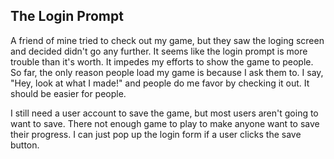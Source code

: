 ## The Login Prompt

A friend of mine tried to check out my game, but they saw the loging screen and decided didn't go any further.  It seems like the login prompt is more trouble than it's worth.  It impedes my efforts to show the game to people.  So far, the only reason people load my game is because I ask them to.  I say, "Hey, look at what I made!" and people do me favor by checking it out.  It should be easier for people.

I still need a user account to save the game, but most users aren't going to want to save.  There not enough game to play to make anyone want to save their progress.  I can just pop up the login form if a user clicks the save button.